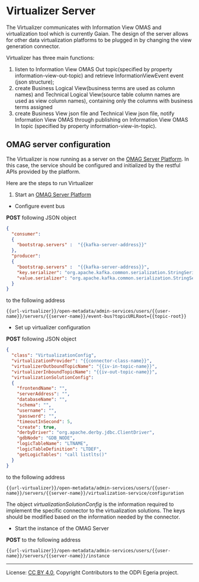 <!-- SPDX-License-Identifier: CC-BY-4.0 -->
<!-- Copyright Contributors to the ODPi Egeria project. -->

# Virtualizer Server

The Virtualizer communicates with Information View OMAS and virtualization tool which is currently Gaian.
The design of the server allows for other data virtualization platforms to be
plugged in by changing the view generation connector.

Virtualizer has three main functions:
1. listen to Information View OMAS Out topic(specified by property information-view-out-topic) and retrieve InformationViewEvent event (json structure);
2. create Business Logical View(business terms are used as column names) and Technical Logical View(source table column names are used as view column names), containing only the columns with business terms assigned
3. create Business View json file and Technical View json file, notify Information View OMAS through publishing on Information View OMAS In topic (specified by property information-view-in-topic).

## OMAG server configuration

The Virtualizer is now running as a server on the [OMAG Server Platform](../../../open-metadata-publication/website/omag-server).
In this case, the service should be configured and initialized by the restful APIs provided by the platform.

Here are the steps to run Virtualizer
1. Start an [OMAG Server Platform](../../../open-metadata-resources/open-metadata-tutorials/omag-server-tutorial)

- Configure event bus

**POST** following JSON object 

```json
{
  "consumer":
  {
    "bootstrap.servers" :  "{{kafka-server-address}}"
  },
  "producer":
  {
    "bootstrap.servers" :  "{{kafka-server-address}}",
    "key.serializer": "org.apache.kafka.common.serialization.StringSerializer",
    "value.serializer": "org.apache.kafka.common.serialization.StringSerializer"
  }
}
```

to the following address

```
{{url-virtualizer}}/open-metadata/admin-services/users/{{user-name}}/servers/{{server-name}}/event-bus?topicURLRoot={{topic-root}}
```

- Set up virtualizer configuration

**POST** following JSON object 

```json
{
  "class": "VirtualizationConfig",
  "virtualizationProvider": "{{connector-class-name}}",
  "virtualizerOutboundTopicName": "{{iv-in-topic-name}}",
  "virtualizerInboundTopicName": "{{iv-out-topic-name}}",
  "virtualizationSolutionConfig":
  {
    "frontendName": "",
    "serverAddress": "",
    "databaseName": "",
    "schema": "",
    "username": "",
    "password": "",
    "timeoutInSecond": 5,
    "create": true,
    "derbyDriver": "org.apache.derby.jdbc.ClientDriver",
    "gdbNode": "GDB_NODE",
    "logicTableName": "LTNAME",
    "logicTableDefinition": "LTDEF",
    "getLogicTables": "call listlts()"
  }
}
```

to the following address

```
{{url-virtualizer}}/open-metadata/admin-services/users/{{user-name}}/servers/{{server-name}}/virtualization-service/configuration
```

The object *virtualizationSolutionConfig* is the information required to implement the specific connector to the virtualization solutions. The keys should be modified based on the information needed by the connector.

- Start the instance of the OMAG Server

**POST** to the following address

```
{{url-virtualizer}}/open-metadata/admin-services/users/{{user-name}}/servers/{{server-name}}/instance
```

----
License: [CC BY 4.0](https://creativecommons.org/licenses/by/4.0/),
Copyright Contributors to the ODPi Egeria project.